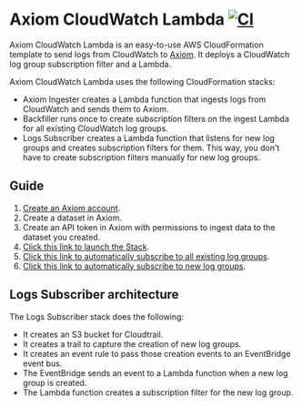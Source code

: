 # Axiom CloudWatch Lambda [![CI](https://github.com/axiomhq/axiom-cloudwatch-lambda/actions/workflows/ci.yaml/badge.svg)](https://github.com/axiomhq/axiom-cloudwatch-lambda/actions/workflows/ci.yaml)

Axiom CloudWatch Lambda is an easy-to-use AWS CloudFormation template to send logs from CloudWatch to [Axiom](https://axiom.co). It deploys a CloudWatch log group subscription filter and a Lambda.

Axiom CloudWatch Lambda uses the following CloudFormation stacks:

- Axiom Ingester creates a Lambda function that ingests logs from CloudWatch and sends them to Axiom.
- Backfiller runs once to create subscription filters on the ingest Lambda for all existing CloudWatch log groups.
- Logs Subscriber creates a Lambda function that listens for new log groups and creates subscription filters for them. This way, you don't have to create subscription filters manually for new log groups.

## Guide

1. [Create an Axiom account](https://app.axiom.co).
2. Create a dataset in Axiom.
3. Create an API token in Axiom with permissions to ingest data to the dataset you created.
4. [Click this link to launch the Stack](https://console.aws.amazon.com/cloudformation/home?#/stacks/new?stackName=CloudWatch-Axiom&templateURL=https://axiom-cloudformation.s3.amazonaws.com/stacks/axiom-cloudwatch-lambda-cloudformation-stack.yaml).
5. [Click this link to automatically subscribe to all existing log groups](https://console.aws.amazon.com/cloudformation/home?#/stacks/new?stackName=CloudWatch-Backfiller-Axiom&templateURL=https://axiom-cloudformation.s3.amazonaws.com/stacks/axiom-cloudwatch-backfiller-lambda-cloudformation-stack.yaml).
6. [Click this link to automatically subscribe to new log groups](https://console.aws.amazon.com/cloudformation/home?#/stacks/new?stackName=Axiom-CloudWatch-LogsSubscriber&templateURL=https://axiom-cloudformation.s3.amazonaws.com/stacks/axiom-cloudwatch-logs-subscriber-cloudformation-stack.yaml).

## Logs Subscriber architecture

The Logs Subscriber stack does the following:

- It creates an S3 bucket for Cloudtrail.
- It creates a trail to capture the creation of new log groups.
- It creates an event rule to pass those creation events to an EventBridge event bus.
- The EventBridge sends an event to a Lambda function when a new log group is created.
- The Lambda function creates a subscription filter for the new log group.